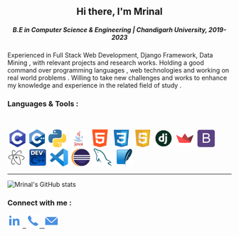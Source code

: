 
<h2 align="center">Hi there, I'm Mrinal</h2>
  
 <h5 align="center">B.E in Computer Science & Engineering | Chandigarh University, 2019-2023 </h5>
</p>Experienced in  Full Stack Web Development, Django Framework, Data Mining , with relevant projects and research works. Holding a good command over programming languages , web technologies and working on real world problems . Willing to take new challenges and works to enhance my knowledge and experience in the related field of study .</p>

 <h3>Languages & Tools : </h3>
 <br>
 
<label> &nbsp;<img src="https://github.com/mrinalmayank7/mrinalmayank7/blob/main/IMAGES/cl.png" height=40px> </img></label>
<label> &nbsp;<img src="https://github.com/mrinalmayank7/mrinalmayank7/blob/main/IMAGES/cplus.png" height=40px> </img></label>
<label> &nbsp;<img src="https://github.com/mrinalmayank7/mrinalmayank7/blob/main/IMAGES/python.png" height=40px> </img></label>
<label> &nbsp;<img src="https://github.com/mrinalmayank7/mrinalmayank7/blob/main/IMAGES/Java.png" height=40px> </img></label>
<label> &nbsp;<img src="https://github.com/mrinalmayank7/mrinalmayank7/blob/main/IMAGES/html.png" height=40px> </img></label>
<label> &nbsp;<img src="https://github.com/mrinalmayank7/mrinalmayank7/blob/main/IMAGES/css.png" height=40px> </img></label>
<label> &nbsp;<img src="https://github.com/mrinalmayank7/mrinalmayank7/blob/main/IMAGES/js.png" height=40px> </img></label>
<label> &nbsp;<img src="https://github.com/mrinalmayank7/mrinalmayank7/blob/main/IMAGES/django.jpg" height=40px> </img></label>
<label> &nbsp;<img src="https://github.com/mrinalmayank7/mrinalmayank7/blob/main/IMAGES/streamlit.png" height=40px> </img></label>
<label> &nbsp;<img src="https://github.com/mrinalmayank7/mrinalmayank7/blob/main/IMAGES/bootstrap.png" height=40px> </img></label>
<label> &nbsp;<img src="https://github.com/mrinalmayank7/mrinalmayank7/blob/main/IMAGES/atom.png" height=40px> </img></label>
<label> &nbsp;<img src="https://github.com/mrinalmayank7/mrinalmayank7/blob/main/IMAGES/devcplus.png" height=40px> </img></label>
<label> &nbsp;<img src="https://github.com/mrinalmayank7/mrinalmayank7/blob/main/IMAGES/vs code.png" height=40px> </img></label>
<label> &nbsp;<img src="https://github.com/mrinalmayank7/mrinalmayank7/blob/main/IMAGES/eclipse.png" height=40px> </img></label>
<label> &nbsp;<img src="https://github.com/mrinalmayank7/mrinalmayank7/blob/main/IMAGES/mysql.png" height=40px> </img></label>
<label> &nbsp;<img src="https://github.com/mrinalmayank7/mrinalmayank7/blob/main/IMAGES/sqlite.png" height=40px> </img></label>

<hr>

 
 ![Mrinal's GitHub stats](https://github-readme-stats.vercel.app/api?username=mrinalmayank7&show_icons=true)

 ### Connect with me :
 
<label><a href="https://www.linkedin.com/in/mrinal-mayank-bb3112200/"><img src="https://github.com/mrinalmayank7/mrinalmayank7/blob/main/IMAGES/linkedin.png"></img></a> </label>
<label><a href="https://api.whatsapp.com/send/?phone=+917858832086&text=Hello">&nbsp; <img src="https://github.com/mrinalmayank7/mrinalmayank7/blob/main/IMAGES/phone.png"></img> </a></label>
<label><a href="mailto:mrinalmayank7@gmail.com"> &nbsp; <img src="https://github.com/mrinalmayank7/mrinalmayank7/blob/main/IMAGES/mail.png"> </img></a></label>
  
 


